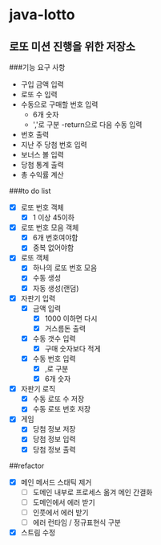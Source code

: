 # java-lotto
로또 미션 진행을 위한 저장소
---
###기능 요구 사항
- 구입 금액 입력
- 로또 수 입력
- 수동으로 구매할 번호 입력
    - 6개 숫자
    - ','로 구분
    -return으로 다음 수동 입력
- 번호 출력
- 지난 주 당첨 번호 입력
- 보너스 볼 입력
- 당첨 통계 출력
- 총 수익률 계산

###to do list
- [x] 로또 번호 객체
    - [x] 1 이상 45이하
- [x] 로또 번호 모음 객체
    - [x] 6개 번호여야함
    - [x] 중복 없어야함
- [x] 로또 객체
    - [x] 하나의 로또 번호 모음
    - [x] 수동 생성
    - [x] 자동 생성(랜덤)
- [x] 자판기 입력
    - [x] 금액 입력
        - [x] 1000 이하면 다시
        - [x] 거스름돈 출력
    - [x] 수동 갯수 입력
        - [x] 구매 숫자보다 적게
    - [x] 수동 번호 입력
        - [x] ,로 구분 
        - [x] 6개 숫자
- [x] 자판기 로직
    - [x] 수동 로또 수 저장
    - [x] 수동 로또 번호 저장
- [x] 게임
    - [x] 당첨 정보 저장
    - [x] 당첨 정보 입력
    - [x] 당첨 정보 출력
    
##refactor
- [x] 메인 메서드 스태틱 제거
    - [ ] 도메인 내부로 프로세스 옮겨 메인 간결화
    - [ ] 도메인에서 에러 받기
    - [ ] 인풋에서 에러 받기
    - [ ] 에러 런타임 / 정규표현식 구분
- [x] 스트림 수정